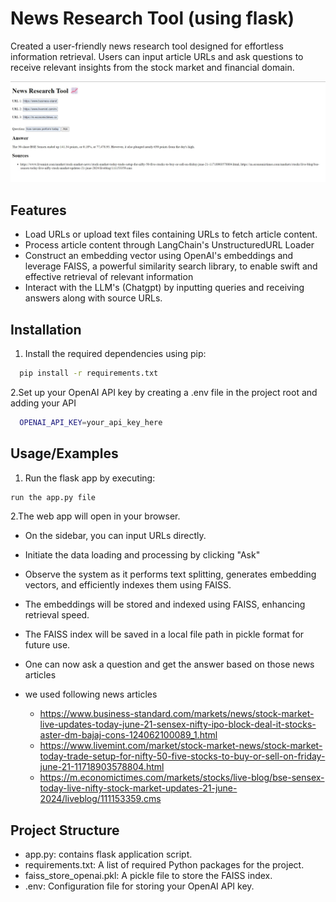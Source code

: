 
# News Research Tool (using flask)

Created a user-friendly news research tool designed for effortless information retrieval. Users can input article URLs and ask questions to receive relevant insights from the stock market and financial domain.

![](sample.jpg)

## Features

- Load URLs or upload text files containing URLs to fetch article content.
- Process article content through LangChain's UnstructuredURL Loader
- Construct an embedding vector using OpenAI's embeddings and leverage FAISS, a powerful similarity search library, to enable swift and effective retrieval of relevant information
- Interact with the LLM's (Chatgpt) by inputting queries and receiving answers along with source URLs.


## Installation

1. Install the required dependencies using pip:

```bash
  pip install -r requirements.txt
```
2.Set up your OpenAI API key by creating a .env file in the project root and adding your API

```bash
  OPENAI_API_KEY=your_api_key_here
```
## Usage/Examples

1. Run the flask app by executing:
```bash
run the app.py file

```

2.The web app will open in your browser.

- On the sidebar, you can input URLs directly.

- Initiate the data loading and processing by clicking "Ask"

- Observe the system as it performs text splitting, generates embedding vectors, and efficiently indexes them using FAISS.

- The embeddings will be stored and indexed using FAISS, enhancing retrieval speed.

- The FAISS index will be saved in a local file path in pickle format for future use.
- One can now ask a question and get the answer based on those news articles
- we used following news articles
  - https://www.business-standard.com/markets/news/stock-market-live-updates-today-june-21-sensex-nifty-ipo-block-deal-it-stocks-aster-dm-bajaj-cons-124062100089_1.html
  - https://www.livemint.com/market/stock-market-news/stock-market-today-trade-setup-for-nifty-50-five-stocks-to-buy-or-sell-on-friday-june-21-11718903578804.html
  - https://m.economictimes.com/markets/stocks/live-blog/bse-sensex-today-live-nifty-stock-market-updates-21-june-2024/liveblog/111153359.cms

## Project Structure

- app.py: contains flask application script.
- requirements.txt: A list of required Python packages for the project.
- faiss_store_openai.pkl: A pickle file to store the FAISS index.
- .env: Configuration file for storing your OpenAI API key.
